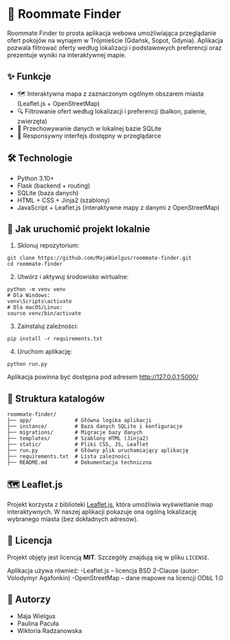 # 🏡 Roommate Finder

Roommate Finder to prosta aplikacja webowa umożliwiająca przeglądanie ofert pokojów na wynajem w Trójmieście (Gdańsk, Sopot, Gdynia). Aplikacja pozwala filtrować oferty według lokalizacji i podstawowych preferencji oraz prezentuje wyniki na interaktywnej mapie.

## ✨ Funkcje

- 🗺️ Interaktywna mapa z zaznaczonym ogólnym obszarem miasta (Leaflet.js + OpenStreetMap)
- 🔍 Filtrowanie ofert według lokalizacji i preferencji (balkon, palenie, zwierzęta)
- 🧩 Przechowywanie danych w lokalnej bazie SQLite
- 📱 Responsywny interfejs dostępny w przeglądarce

## 🛠️ Technologie

- Python 3.10+
- Flask (backend + routing)
- SQLite (baza danych)
- HTML + CSS + Jinja2 (szablony)
- JavaScript + Leaflet.js (interaktywne mapy z danymi z OpenStreetMap)

## 🚀 Jak uruchomić projekt lokalnie

1. Sklonuj repozytorium:

```
git clone https://github.com/MajaWielgus/roommate-finder.git
cd roommate-finder
```

2. Utwórz i aktywuj środowisko wirtualne:

```
python -m venv venv
# Dla Windows:
venv\Scripts\activate
# Dla macOS/Linux:
source venv/bin/activate
```

3. Zainstaluj zależności:

```
pip install -r requirements.txt
```

4. Uruchom aplikację:

```
python run.py
```

Aplikacja powinna być dostępna pod adresem http://127.0.0.1:5000/

## 📁 Struktura katalogów

```
roommate-finder/
├── app/              # Główna logika aplikacji 
├── instance/         # Baza danych SQLite i konfiguracje
├── migrations/       # Migracje bazy danych 
├── templates/        # Szablony HTML (Jinja2)
├── static/           # Pliki CSS, JS, Leaflet
├── run.py            # Główny plik uruchamiający aplikację
├── requirements.txt  # Lista zależności
├── README.md         # Dokumentacja techniczna
```

## 🗺️ Leaflet.js

Projekt korzysta z biblioteki [Leaflet.js](https://leafletjs.com), która umożliwia wyświetlanie map interaktywnych. W naszej aplikacji pokazuje ona ogólną lokalizację wybranego miasta (bez dokładnych adresów).

## 📄 Licencja

Projekt objęty jest licencją **MIT**. Szczegóły znajdują się w pliku `LICENSE`.  

Aplikacja używa również:
-Leaflet.js – licencja BSD 2-Clause (autor: Volodymyr Agafonkin)
-OpenStreetMap – dane mapowe na licencji ODbL 1.0

## 👥 Autorzy

- Maja Wielgus  
- Paulina Pacuła  
- Wiktoria Radzanowska  
